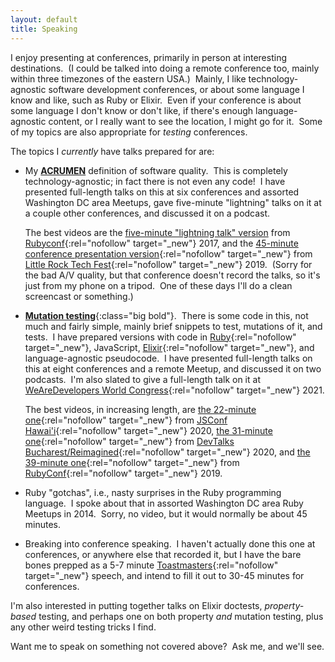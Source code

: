 ```yaml
---
layout: default
title: Speaking
---
```


I enjoy presenting at conferences, primarily in person
at interesting destinations.&nbsp;
(I could be talked into doing a remote conference too,
mainly within three timezones of the eastern USA.)&nbsp;
Mainly, I like technology-agnostic software development conferences,
or about some language I know and like, such as Ruby or Elixir.&nbsp;
Even if your conference is about some language I don't know or don't like,
if there's enough language-agnostic content,
or I really want to see the location,
I might go for it.&nbsp;
Some of my topics are also appropriate for _testing_ conferences.

The topics I _currently_ have talks prepared for are:

- <span class="big bold">My
[**ACRUMEN**](/ACRUMEN)
definition of software quality.</span>&nbsp;
This is completely technology-agnostic; in fact there is not even any code!&nbsp;
I have presented full-length talks on this at
six conferences and
assorted Washington DC area Meetups,
gave five-minute "lightning" talks on it at a couple other conferences,
and discussed it on a podcast.

  <!--
  Details:
  - [Little Rock Tech Fest](http://www.lrtechfest.com/){:rel="nofollow" target="_new"} 2019,
  - [American Mensa Annual Gathering](https://ag.us.mensa.org/){:rel="nofollow" target="_new"} 2019,
  - [Software Process Advancement](https://www.spaconference.org/){:rel="nofollow" target="_new"} 2019,
  - [Nova Codecamp](https://novacodecamp.org/){:rel="nofollow" target="_new"} 2019,
  - [Codecamp Chisinau](https://codecamp.ro/chisinau-2019-05-11){:rel="nofollow" target="_new"} 2019,
  - [Devconf Poland](https://devconf.pl/){:rel="nofollow" target="_new"} 2018,
  - assorted Washington DC area Meetups,
  - [the Maintainable Software Podcast](https://maintainable.fm/){:rel="nofollow" target="_new"},
  - and "lightning" talks at
  [ElixirConf](https://elixirconf.com/){:rel="nofollow" target="_new"} 2017
  and
  [RubyConf](https://rubyconf.org/){:rel="nofollow" target="_new"} 2017.&nbsp;

  (I was also selected with this topic
  for
  [I T.A.K.E. Unconference](https://itakeunconf.com/){:rel="nofollow" target="_new"}
  2019 but the entire conference was canceled,
  and
  as a backup speaker for
  [RubyNation](http://www.rubynation.org/){:rel="nofollow" target="_new"}
  2018 but no slots opened.)
  -->

  The best videos are the 
  [five-minute "lightning talk" version](https://www.youtube.com/embed/YMoa5JpjEtM?start=4080&end=4355)
  from
  [Rubyconf](https://rubyconf.org/){:rel="nofollow" target="_new"}
  2017,
  and the 
  [45-minute conference presentation version](https://www.youtube.com/watch?v=V-pYlihc6hM){:rel="nofollow" target="_new"}
  from
  [Little Rock Tech Fest](http://www.lrtechfest.com/){:rel="nofollow" target="_new"}
  2019.&nbsp;
  (Sorry for the bad A/V quality, but that conference doesn't record the talks,
   so it's just from my phone on a tripod.&nbsp;
   One of these days I'll do a clean screencast or something.)

- [**Mutation testing**](https://en.wikipedia.org/wiki/Mutation_testing){:class="big bold"}.&nbsp;
There is some code in this, not much and fairly simple,
mainly brief snippets to test, mutations of it, and tests.&nbsp;
I have prepared versions with code in
[Ruby](https://www.ruby-lang.org/en/){:rel="nofollow" target="_new"},
JavaScript,
[Elixir](https://elixir-lang.org/){:rel="nofollow" target="_new"},
and language-agnostic pseudocode.&nbsp;
I have presented full-length talks on this at
eight conferences and a remote Meetup,
and discussed it on two podcasts.&nbsp;
I'm also slated to give a full-length talk on it at 
[WeAreDevelopers World Congress](https://www.wearedevelopers.com/events/world-congress/){:rel="nofollow" target="_new"} 2021.

  <!--
  Details:
  - [NDC Sydney](https://ndcsydney.com/){:rel="nofollow" target="_new"} 2020
  - [DevTalks Bucharest/Reimagined](https://www.devtalks.ro/bucharest/){:rel="nofollow" target="_new"}
  2020,
  - [JSConf Hawai'i](https://www.jsconfhi.com/){:rel="nofollow" target="_new"} 2020,
  - [RubyConf](https://rubyconf.org/){:rel="nofollow" target="_new"} 2019,
  - [Heartland Devconf](https://aiminstitute.org/hdc/){:rel="nofollow" target="_new"} 2019,
  - [Elixir Remote Meetup](https://github.com/elixirup/remote-meetup/){:rel="nofollow" target="_new"} September 2019,
  - [Abstractions](https://abstractions.io/){:rel="nofollow" target="_new"}
  II (2019),
  - [NDC Oslo](https://ndcoslo.com/){:rel="nofollow" target="_new"} 2019,
  - [the Ruby on Rails Podcast](http://5by5.tv/rubyonrails/283){:rel="nofollow" target="_new"} episode 283 (August 2019),
  and
  - [the Ruby Rogues Podcast](https://devchat.tv/ruby-rogues/){:rel="nofollow" target="_new"}
  episode 459 (May 2020).

  (I was also selected with this topic for
  [Codestock](https://www.codestock.org/){:rel="nofollow" target="_new"}
  2020
  and
  [Voxxed Days Athens](http://voxxeddays.com/athens){:rel="nofollow" target="_new"}
  2020, which were canceled, and
  [WeRockIT](https://www.werockitconf.com/){:rel="nofollow" target="_new"}
  2020, which has been postponed to an as-yet-unknown date in early November,
  all due to the COVID pandemic.)
  -->

  The best videos, in increasing length, are
  [the 22-minute one](https://www.youtube.com/watch?v=yNMBOj7JUPs){:rel="nofollow" target="_new"}
  from
  [JSConf Hawai'i](https://www.jsconfhi.com/){:rel="nofollow" target="_new"}
  2020,
  [the 31-minute one](https://www.youtube.com/embed/tknqCCVQlIA?start=24963&version=3&end=26790){:rel="nofollow" target="_new"}
  from
  [DevTalks Bucharest/Reimagined](https://www.devtalks.ro/bucharest/){:rel="nofollow" target="_new"}
  2020,
  and
  [the 39-minute one](https://www.youtube.com/watch?v=9GId6mFL0_c){:rel="nofollow" target="_new"}
  from
  [RubyConf](http://rubyconf.org/){:rel="nofollow" target="_new"}
  2019.

- <span class="big bold">Ruby "gotchas"</span>,
i.e., nasty surprises in the
Ruby programming language.&nbsp;
I spoke about that in assorted Washington DC area Ruby Meetups in 2014.&nbsp;
Sorry, no video, but it would normally be about 45 minutes.

- <span class="big bold">Breaking into conference speaking</span>.&nbsp;
I haven't actually done this one at conferences,
or anywhere else that recorded it,
but I have the bare bones prepped as a 5-7 minute
[Toastmasters](http://toastmasters.org/){:rel="nofollow" target="_new"}
speech,
and intend to fill it out to 30-45 minutes for conferences.

I'm also interested in putting together talks on
Elixir doctests,
_property-based_ testing,
and perhaps one on both property _and_ mutation testing,
plus any other weird testing tricks I find.

Want me to speak on something not covered above?&nbsp;
Ask me, and we'll see.

